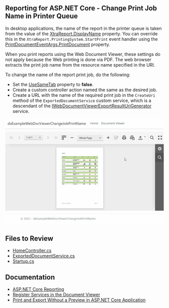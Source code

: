 ## Reporting for ASP.NET Core - Change Print Job Name in Printer Queue

In desktop applications, the name of the report in the printer queue is taken from the value of the [XtraReport.DisplayName](https://docs.devexpress.com/XtraReports/DevExpress.XtraReports.UI.XtraReport.DisplayName) property. You can override this in the `XtraReport.PrintingSystem.StartPrint` event handler using the [PrintDocumentEventArgs.PrintDocument](https://docs.devexpress.com/CoreLibraries/DevExpress.XtraPrinting.PrintDocumentEventArgs.PrintDocument) property.

When you print reports using the Web Document Viewer, these settings do not apply because the Web printing is done via PDF.
The web browser extracts the print job name from the resource name specified in the URI.

To change the name of the report print job, do the following:

- Set the [UseSameTab](https://docs.devexpress.com/XtraReports/DevExpress.Blazor.Reporting.DxDocumentViewerExportSettings.UseSameTab) property to **false**.
- Create a custom controller action named the same as the desired job.
- Create a URL with the name of the required print job in the `CreateUri `method of the `ExportedDocumentService` custom service, which is a descendant of the [IWebDocumentViewerExportResultUriGenerator](https://docs.devexpress.com/XtraReports/DevExpress.XtraReports.Web.WebDocumentViewer.IWebDocumentViewerExportResultUriGenerator) service.

![](Images/printtoprinterbyname.gif)
## Files to Review

- [HomeController.cs](CS\dxExampleWebDocViewerChangeJobPrintName\Controllers\HomeController.cs)
- [ExportedDocumentService.cs](CS\dxExampleWebDocViewerChangeJobPrintName\Services\ExportedDocumentService.cs)
- [Startup.cs](CS\dxExampleWebDocViewerChangeJobPrintName\Startup.cs)

## Documentation

- [ASP.NET Core Reporting](https://docs.devexpress.com/XtraReports/119717/create-end-user-reporting-applications/web-reporting/aspnet-core-reporting)
- [Register Services in the Document Viewer](https://docs.devexpress.com/XtraReports/400271/create-end-user-reporting-applications/web-reporting/asp-net-core-reporting/document-viewer/api-and-customization/register-services-in-the-document-viewer)
- [Print and Export Without a Preview in ASP.NET Core Application](https://docs.devexpress.com/XtraReports/402950/web-reporting/asp-net-core-reporting/print-and-export-without-a-preview)



